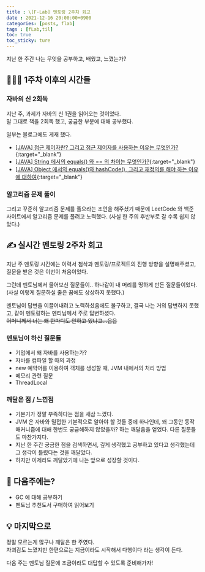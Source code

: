```yaml
---
title : \[F-Lab] 멘토링 2주차 회고
date : 2021-12-16 20:00:00+0900 
categories: [posts, flab]
tags : [fLab,til]
toc: true 
toc_sticky: ture
---
```


지난 한 주간 나는 무엇을 공부하고, 배웠고, 느꼈는가?

## 🏃🏻‍♀️ 1주차 이후의 시간들

### 자바의 신 2회독
지난 주, 과제가 자바의 신 1권을 읽어오는 것이었다.   
말 그대로 책을 2회독 했고, 궁금한 부분에 대해 공부했다.

일부는 블로그에도 게재 했다.
- [[JAVA] 접근 제어자란? 그리고 접근 제어자를 사용하는 이유는 무엇인가?](https://damichoi.github.io/posts/java/java-access-modifier/){:target="_blank"}
- [[JAVA] String 에서의 equals() 와 == 의 차이는 무엇인가?](https://damichoi.github.io/posts/java/java-deference-between-equals-method-and-equality-operator/){:target="_blank"}
- [[JAVA] Object 에서의 equals()와 hashCode(), 그리고 재정의를 해야 하는 이유에 대하여](https://damichoi.github.io/posts/java/java-override-equals-method-and-hashcode-method/){:target="_blank"}


### 알고리즘 문제 풀이
그리고 꾸준히 알고리즘 문제를 풀으라는 조언을 해주셨기 때문에 LeetCode 와 백준 사이트에서 알고리즘 문제를 풀려고 노력했다.
(사실 한 주의 후반부로 갈 수록 쉽지 않았다.)


## ✍ 실시간 멘토링 2주차 회고

지난 주 멘토링 시간에는 이력서 첨삭과 멘토링/프로젝트의 진행 방향을 설명해주셨고, 질문을 받은 것은 이번이 처음이었다.

그런데 멘토님께서 물어보신 질문들이.. 하나같이 내 머리를 띵하게 만든 질문들이었다.  
(사실 이렇게 질문하실 줄은 꿈에도 상상하지 못했다.)

멘토님이 답변을 이끌어내려고 노력하셨음에도 불구하고, 결국 나는 거의 답변하지 못했고, 같이 멘토링하는 멘티님께서 주로 답변하셨다.   
~~어머니께서 너는 왜 한마디도 안하고 있냐고...읍읍~~


### 멘토님이 하신 질문들

- 기업에서 왜 자바를 사용하는가?
- 자바를 컴파일 할 때의 과정
- new 예약어를 이용하여 객체를 생성할 때, JVM 내에서의 처리 방법
- 메모리 관련 질문
- ThreadLocal


### 깨달은 점 / 느낀점

- 기본기가 정말 부족하다는 점을 새삼 느꼈다.
- JVM 은 자바와 밀접한 기본적으로 알아야 할 것들 중에 하나인데, 왜 그동안 동작 매커니즘에 대해 한번도 궁금해하지 않았을까? 하는 깨달음을 얻었다. 
  다른 질문들도 마찬가지다.
- 지난 한 주간 궁금한 점을 검색하면서, 깊게 생각했고 공부하고 있다고 생각했는데 그 생각이 틀렸다는 것을 깨달았다.
- 하지만 이제라도 깨달았기에 나는 앞으로 성장할 것이다.


## 🎯 다음주에는?

- GC 에 대해 공부하기
- 멘토님 추천도서 구매하여 읽어보기


## 💡 마지막으로

정말 모르는게 많구나 깨달은 한 주였다.   
자괴감도 느꼈지만 한편으로는 지금이라도 시작해서 다행이다 라는 생각이 든다.

다음 주는 멘토님 질문에 조금이라도 대답할 수 있도록 준비해가자!
